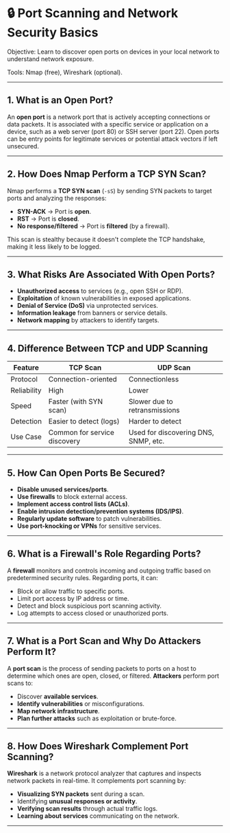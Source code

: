 
# 🔒 Port Scanning and Network Security Basics

 Objective: Learn to discover open ports on devices in your local network to understand network exposure. 
 
 Tools:  Nmap (free), Wireshark (optional).

---

## 1. What is an Open Port?
An **open port** is a network port that is actively accepting connections or data packets. It is associated with a specific service or application on a device, such as a web server (port 80) or SSH server (port 22). Open ports can be entry points for legitimate services or potential attack vectors if left unsecured.

---

## 2. How Does Nmap Perform a TCP SYN Scan?
Nmap performs a **TCP SYN scan** (`-sS`) by sending SYN packets to target ports and analyzing the responses:
- **SYN-ACK** → Port is **open**.
- **RST** → Port is **closed**.
- **No response/filtered** → Port is **filtered** (by a firewall).

This scan is stealthy because it doesn't complete the TCP handshake, making it less likely to be logged.

---

## 3. What Risks Are Associated With Open Ports?
- **Unauthorized access** to services (e.g., open SSH or RDP).
- **Exploitation** of known vulnerabilities in exposed applications.
- **Denial of Service (DoS)** via unprotected services.
- **Information leakage** from banners or service details.
- **Network mapping** by attackers to identify targets.

---

## 4. Difference Between TCP and UDP Scanning
| Feature       | TCP Scan                         | UDP Scan                           |
|---------------|----------------------------------|------------------------------------|
| Protocol      | Connection-oriented              | Connectionless                     |
| Reliability   | High                            | Lower                              |
| Speed         | Faster (with SYN scan)          | Slower due to retransmissions      |
| Detection     | Easier to detect (logs)         | Harder to detect                   |
| Use Case      | Common for service discovery     | Used for discovering DNS, SNMP, etc. |

---

## 5. How Can Open Ports Be Secured?
- **Disable unused services/ports**.
- **Use firewalls** to block external access.
- **Implement access control lists (ACLs)**.
- **Enable intrusion detection/prevention systems (IDS/IPS)**.
- **Regularly update software** to patch vulnerabilities.
- **Use port-knocking or VPNs** for sensitive services.

---

## 6. What is a Firewall's Role Regarding Ports?
A **firewall** monitors and controls incoming and outgoing traffic based on predetermined security rules. Regarding ports, it can:
- Block or allow traffic to specific ports.
- Limit port access by IP address or time.
- Detect and block suspicious port scanning activity.
- Log attempts to access closed or unauthorized ports.

---

## 7. What is a Port Scan and Why Do Attackers Perform It?
A **port scan** is the process of sending packets to ports on a host to determine which ones are open, closed, or filtered. **Attackers** perform port scans to:
- Discover **available services**.
- **Identify vulnerabilities** or misconfigurations.
- **Map network infrastructure**.
- **Plan further attacks** such as exploitation or brute-force.

---

## 8. How Does Wireshark Complement Port Scanning?
**Wireshark** is a network protocol analyzer that captures and inspects network packets in real-time. It complements port scanning by:
- **Visualizing SYN packets** sent during a scan.
- Identifying **unusual responses or activity**.
- **Verifying scan results** through actual traffic logs.
- **Learning about services** communicating on the network.

---


